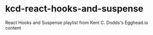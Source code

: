 # kcd-react-hooks-and-suspense
React Hooks and Suspense playlist from Kent C. Dodds's Egghead.io content
